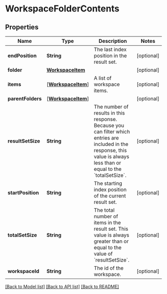# WorkspaceFolderContents

## Properties
Name | Type | Description | Notes
------------ | ------------- | ------------- | -------------
**endPosition** | **String** | The last index position in the result set.  | [optional] 
**folder** | [**WorkspaceItem**](WorkspaceItem.md) |  | [optional] 
**items** | [[**WorkspaceItem**](WorkspaceItem.md)] | A list of workspace items. | [optional] 
**parentFolders** | [[**WorkspaceItem**](WorkspaceItem.md)] |  | [optional] 
**resultSetSize** | **String** | The number of results in this response. Because you can filter which entries are included in the response, this value is always less than or equal to the &#x60;totalSetSize&#x60;. | [optional] 
**startPosition** | **String** | The starting index position of the current result set. | [optional] 
**totalSetSize** | **String** | The total number of items in the result set. This value is always greater than or equal to the value of &#x60;resultSetSize&#x60;. | [optional] 
**workspaceId** | **String** | The id of the workspace. | [optional] 

[[Back to Model list]](../README.md#documentation-for-models) [[Back to API list]](../README.md#documentation-for-api-endpoints) [[Back to README]](../README.md)


